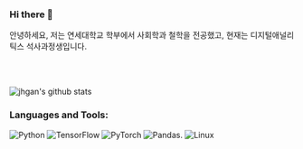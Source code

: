 ### Hi there 👋

안녕하세요, 저는 연세대학교 학부에서 사회학과 철학을 전공했고, 현재는 디지털애널리틱스 석사과정생입니다.


</br>
</br>

![jhgan's github stats](https://github-readme-stats.vercel.app/api?username=jhgan00)



### Languages and Tools:

![Python](https://img.shields.io/badge/python-3670A0?style=for-the-badge&logo=python&logoColor=ffdd54)
![TensorFlow](https://img.shields.io/badge/TensorFlow-#FF6F00.svg?&style=for-the-badge&logo=TensorFlow&logoColor=white)
![PyTorch](https://img.shields.io/badge/PyTorch-%23EE4C2C.svg?style=for-the-badge&logo=PyTorch&logoColor=white)
![Pandas](https://img.shields.io/badge/pandas-171515.svg?style=for-the-badge&logo=pandas&logoColor=white).
![Linux](https://img.shields.io/badge/Linux-3a3535.svg?style=for-the-badge&logo=linux&logoColor=FCC624)   
